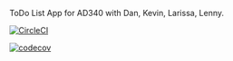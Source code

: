 ToDo List App for AD340 with Dan, Kevin, Larissa, Lenny.

[![CircleCI](https://circleci.com/gh/lbrown51/WhatDo.svg?style=svg&circle-token=af8db8653c7bc60f3db6905611a05c3605b453f2)](https://circleci.com/gh/lbrown51/WhatDo)

[![codecov](https://codecov.io/gh/lbrown51/WhatDo/branch/master/graph/badge.svg)](https://codecov.io/gh/lbrown51/WhatDo)

